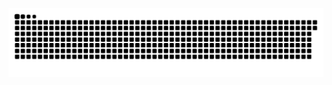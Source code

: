 ![snake gif](https://raw.githubusercontent.com/shrethssushant/shrethssushant/output/github-snake-dark.svg)
